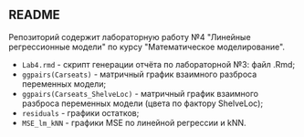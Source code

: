 ## README 

Репозиторий содержит лабораторную работу №4 "Линейные регрессионные модели" по курсу "Математическое моделирование".

* ```Lab4.rmd``` - скрипт генерации отчёта по лабораторной №3: файл .Rmd;
* ```ggpairs(Carseats)``` - матричный график взаимного разброса переменных модели;
* ```ggpairs(Carseats_ShelveLoc)``` -  матричный график взаимного разброса переменных модели (цвета по фактору ShelveLoc);
* ```residuals``` - графики остатков;
* ```MSE_lm_kNN``` - графики MSE по линейной регрессии и kNN.
